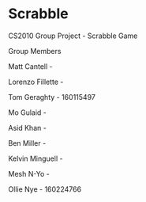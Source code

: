 # Scrabble
CS2010 Group Project - Scrabble Game

Group Members

  Matt Cantell - 
  
  Lorenzo Fillette - 
  
  Tom Geraghty - 160115497
  
  Mo Gulaid - 
  
  Asid Khan - 
  
  Ben Miller - 
  
  Kelvin Minguell - 
  
  Mesh N-Yo - 
  
  Ollie Nye - 160224766
